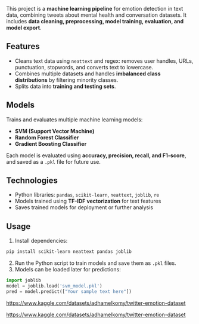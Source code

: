 This project is a **machine learning pipeline** for emotion detection in text data, combining tweets about mental health and conversation datasets. It includes **data cleaning, preprocessing, model training, evaluation, and model export**.

## Features

* Cleans text data using `neattext` and regex: removes user handles, URLs, punctuation, stopwords, and converts text to lowercase.
* Combines multiple datasets and handles **imbalanced class distributions** by filtering minority classes.
* Splits data into **training and testing sets**.

## Models

Trains and evaluates multiple machine learning models:

* **SVM (Support Vector Machine)**
* **Random Forest Classifier**
* **Gradient Boosting Classifier**

Each model is evaluated using **accuracy, precision, recall, and F1-score**, and saved as a `.pkl` file for future use.

## Technologies

* Python libraries: `pandas`, `scikit-learn`, `neattext`, `joblib`, `re`
* Models trained using **TF-IDF vectorization** for text features
* Saves trained models for deployment or further analysis

## Usage

1. Install dependencies:

```bash
pip install scikit-learn neattext pandas joblib
```

2. Run the Python script to train models and save them as `.pkl` files.
3. Models can be loaded later for predictions:

```python
import joblib
model = joblib.load('svm_model.pkl')
pred = model.predict(["Your sample text here"])
```









https://www.kaggle.com/datasets/adhamelkomy/twitter-emotion-dataset










https://www.kaggle.com/datasets/adhamelkomy/twitter-emotion-dataset
